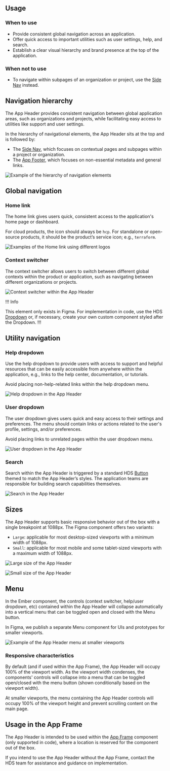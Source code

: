 ## Usage

### When to use

- Provide consistent global navigation across an application.
- Offer quick access to important utilities such as user settings, help, and search.
- Establish a clear visual hierarchy and brand presence at the top of the application.

### When not to use

- To navigate within subpages of an organization or project, use the [Side Nav](/components/side-nav) instead.

## Navigation hierarchy

The App Header provides consistent navigation between global application areas, such as organizations and projects, while facilitating easy access to utilities like support and user settings.

In the hierarchy of navigational elements, the App Header sits at the top and is followed by:

- The [Side Nav](/components/side-nav), which focuses on contextual pages and subpages within a project or organization.
- The [App Footer](/components/app-footer), which focuses on non-essential metadata and general links.

![Example of the hierarchy of navigation elements](/assets/components/app-header/app-header-hierarchy.png)

## Global navigation

### Home link

The home link gives users quick, consistent access to the application's home page or dashboard.

For cloud products, the icon should always be `hcp`. For standalone or open-source products, it should be the product’s service icon; e.g., `terraform`.

![Examples of the Home link using different logos](/assets/components/app-header/app-header-home-link.png)

### Context switcher

The context switcher allows users to switch between different global contexts within the product or application, such as navigating between different organizations or projects. 

![Context switcher within the App Header](/assets/components/app-header/app-header-context-switcher.png)

!!! Info

This element only exists in Figma. For implementation in code, use the HDS [Dropdown](/components/dropdown) or, if necessary, create your own custom component styled after the Dropdown.
!!!

## Utility navigation

### Help dropdown

Use the help dropdown to provide users with access to support and helpful resources that can be easily accessible from anywhere within the application, e.g., links to the help center, documentation, or tutorials.

Avoid placing non-help-related links within the help dropdown menu.

![Help dropdown in the App Header](/assets/components/app-header/app-header-help-dropdown.png)

### User dropdown

The user dropdown gives users quick and easy access to their settings and preferences. The menu should contain links or actions related to the user's profile, settings, and/or preferences.

Avoid placing links to unrelated pages within the user dropdown menu.

![User dropdown in the App Header](/assets/components/app-header/app-header-user-dropdown.png)

### Search

Search within the App Header is triggered by a standard HDS [Button](/components/button) themed to match the App Header’s styles. The application teams are responsible for building search capabilities themselves.

![Search in the App Header](/assets/components/app-header/app-header-search.png)

## Sizes

The App Header supports basic responsive behavior out of the box with a single breakpoint at 1088px. The Figma component offers two variants:

- `Large`: applicable for most desktop-sized viewports with a minimum width of 1088px.
- `Small`: applicable for most mobile and some tablet-sized viewports with a maximum width of 1088px.

![Large size of the App Header](/assets/components/app-header/app-header-size-large.png)

![Small size of the App Header](/assets/components/app-header/app-header-size-small.png)

## Menu

In the Ember component, the controls (context switcher, help/user dropdown, etc) contained within the App Header will collapse automatically into a vertical menu that can be toggled open and closed with the Menu button.

In Figma, we publish a separate Menu component for UIs and prototypes for smaller viewports.

![Example of the App Header menu at smaller viewports](/assets/components/app-header/app-header-menu.png)

### Responsive characteristics

By default (and if used within the App Frame), the App Header will occupy 100% of the viewport width. As the viewport width condenses, the components' controls will collapse into a menu that can be toggled open/closed with the menu button (shown conditionally based on the viewport width).

At smaller viewports, the menu containing the App Header controls will occupy 100% of the viewport height and prevent scrolling content on the main page.

## Usage in the App Frame

The App Header is intended to be used within the [App Frame](/layouts/app-frame) component (only supported in code), where a location is reserved for the component out of the box.

If you intend to use the App Header without the App Frame, contact the HDS team for assistance and guidance on implementation.

